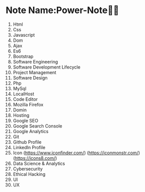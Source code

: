 # Note Name:Power-Note💙🪽
1. Html 
2. Css 
3. Javascript
4. Dom
5. Ajax
6. Es6
7. Bootstrap
8. Software Engineering
9. Software Development Lifecycle
10. Project Management
11. Software Design
12. Php
13. MySql
14. LocalHost
15. Code Editor
16. Mozilla Firefox
17. Domin
18. Hosting
19. Google SEO
20. Google Search Console
21. Google Analytics
22. Git
23. Github Profile
24. LinkedIn Profile
25. Icon (https://www.iconfinder.com/) (https://iconmonstr.com/) (https://icons8.com/)
26. Data Science & Analytics
27. Cybersecurity
28. Ethical Hacking
29. UI 
30. UX